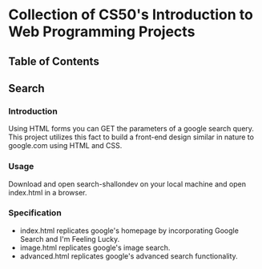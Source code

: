 # Collection of CS50's Introduction to Web Programming Projects

## Table of Contents

## Search

### Introduction
Using HTML forms you can GET the parameters of a google search query. This project utilizes this fact to build a front-end design similar in nature to google.com using HTML and CSS.

### Usage
Download and open search-shallondev on your local machine and open index.html in a browser.

### Specification
- index.html replicates google's homepage by incorporating Google Search and I'm Feeling Lucky.
- image.html replicates google's image search.
- advanced.html replicates google's advanced search functionality.